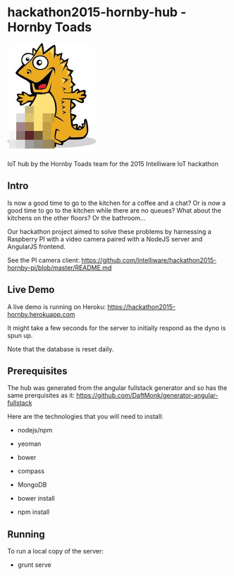 # hackathon2015-hornby-hub - Hornby Toads

![Logo](client/assets/images/hornytoad.png)

IoT hub by the Hornby Toads team for the 2015 Intelliware IoT hackathon

## Intro

Is now a good time to go to the kitchen for a coffee and a chat? Or is now a good time to go to the kitchen while there are no queues? What about the kitchens on the other floors? Or the bathroom...

Our hackathon project aimed to solve these problems by harnessing a Raspberry PI with a video camera paired with a NodeJS server and AngularJS frontend.

See the PI camera client: https://github.com/Intelliware/hackathon2015-hornby-pi/blob/master/README.md

## Live Demo
A live demo is running on Heroku:
https://hackathon2015-hornby.herokuapp.com

It might take a few seconds for the server to initially respond as the dyno is spun up.

Note that the database is reset daily.

## Prerequisites

The hub was generated from the angular fullstack generator and so has the same prerquisites as it:
https://github.com/DaftMonk/generator-angular-fullstack

Here are the technologies that you will need to install:
- nodejs/npm
- yeoman
- bower
- compass
- MongoDB

- bower install
- npm install


## Running

To run a local copy of the server:
- grunt serve
